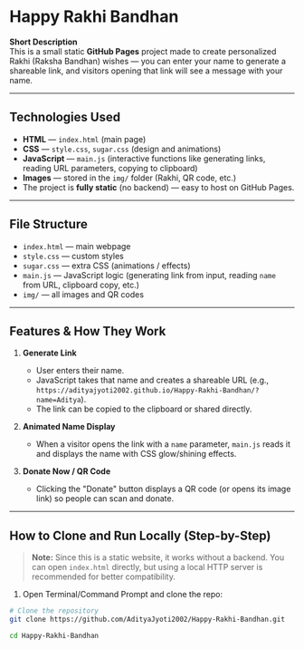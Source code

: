 # Happy Rakhi Bandhan

**Short Description**  
This is a small static **GitHub Pages** project made to create personalized Rakhi (Raksha Bandhan) wishes — you can enter your name to generate a shareable link, and visitors opening that link will see a message with your name.

---

## Technologies Used

- **HTML** — `index.html` (main page)
- **CSS** — `style.css`, `sugar.css` (design and animations)
- **JavaScript** — `main.js` (interactive functions like generating links, reading URL parameters, copying to clipboard)
- **Images** — stored in the `img/` folder (Rakhi, QR code, etc.)
- The project is **fully static** (no backend) — easy to host on GitHub Pages.

---

## File Structure

- `index.html` — main webpage
- `style.css` — custom styles
- `sugar.css` — extra CSS (animations / effects)
- `main.js` — JavaScript logic (generating link from input, reading `name` from URL, clipboard copy, etc.)
- `img/` — all images and QR codes

---

## Features & How They Work

1. **Generate Link**  
   - User enters their name.  
   - JavaScript takes that name and creates a shareable URL (e.g., `https://adityajyoti2002.github.io/Happy-Rakhi-Bandhan/?name=Aditya`).  
   - The link can be copied to the clipboard or shared directly.

2. **Animated Name Display**  
   - When a visitor opens the link with a `name` parameter, `main.js` reads it and displays the name with CSS glow/shining effects.

3. **Donate Now / QR Code**  
   - Clicking the "Donate" button displays a QR code (or opens its image link) so people can scan and donate.


---

## How to Clone and Run Locally (Step-by-Step)

> **Note:** Since this is a static website, it works without a backend. You can open `index.html` directly, but using a local HTTP server is recommended for better compatibility.

1. Open Terminal/Command Prompt and clone the repo:

```bash
# Clone the repository
git clone https://github.com/AdityaJyoti2002/Happy-Rakhi-Bandhan.git

cd Happy-Rakhi-Bandhan
